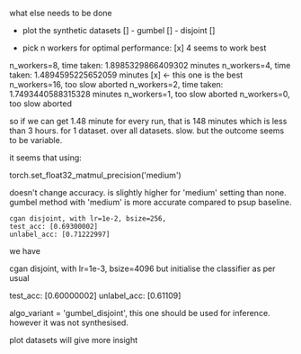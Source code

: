 what else needs to be done



- plot the synthetic datasets []
		- gumbel []	
		- disjoint []


- pick n workers for optimal performance: [x] 4 seems to work best

n_workers=8, time taken: 1.8985329866409302 minutes
n_workers=4, time taken: 1.4894595225652059 minutes [x] <- this one is the best
n_workers=16, too slow aborted
n_workers=2, time taken: 1.7493440588315328 minutes
n_workers=1, too slow aborted
n_workers=0, too slow aborted




so if we can get 1.48 minute for every run, that is 148 minutes which is less than 3 hours. for 1 dataset. over all datasets. slow. but the outcome seems to be variable. 



it seems that using:

torch.set_float32_matmul_precision('medium') 

doesn't change accuracy. is slightly higher for 'medium' setting than none. gumbel method with 'medium' is more accurate compared to psup baseline.

```
cgan disjoint, with lr=1e-2, bsize=256,
test_acc: [0.69300002]
unlabel_acc: [0.71222997]
```
we have


cgan disjoint, with lr=1e-3, bsize=4096
but initialise the classifier as per usual

test_acc: [0.60000002]
unlabel_acc: [0.61109]




algo_variant = 'gumbel_disjoint', this one should be used for inference. however it was not synthesised.

plot datasets will give more insight